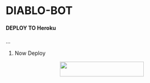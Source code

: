 # DIABLO-BOT


#### DEPLOY TO Heroku 
...
1. Now Deploy
<p align="center"><a href="https://dashboard.heroku.com/new?template=https://github.com/DarkMan747/HATSUNE-MIKU-BOT"> <img src="https://img.shields.io/badge/Heroku%20Deploy-blue?style=for-the-badge&logo=heroku" width="220" height="38.45"/></a></p>

